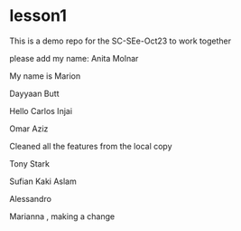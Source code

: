 # lesson1
This is a demo repo for the SC-SEe-Oct23 to work together

please add my name: Anita Molnar 

My name is Marion

Dayyaan Butt

Hello 
Carlos Injai



Omar Aziz

Cleaned all the features from the local copy

Tony Stark


Sufian Kaki Aslam


Alessandro

Marianna , making a change


